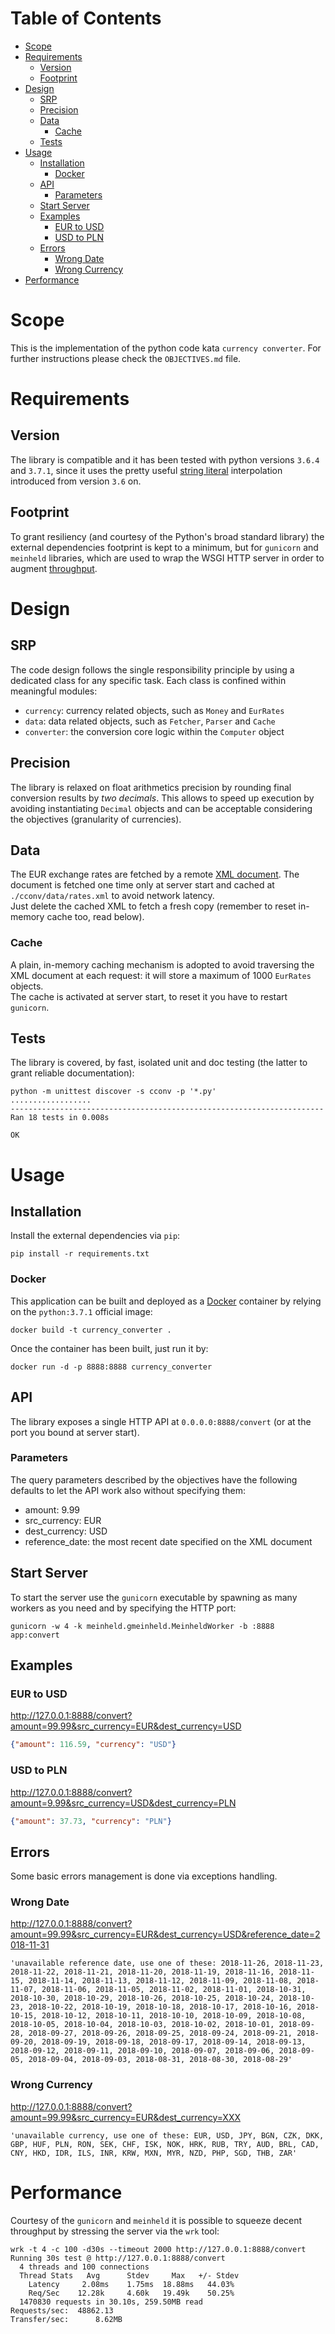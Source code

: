 # Table of Contents
* [Scope](#scope)
* [Requirements](#requirements)
  * [Version](#version)
  * [Footprint](#footprint)
* [Design](#design)
  * [SRP](#srp)
  * [Precision](#precision)
  * [Data](#data)
    * [Cache](#cache)
  * [Tests](#tests)
* [Usage](#usage)
  * [Installation](#installation)
    * [Docker](#docker)
  * [API](#api)
    * [Parameters](#parameters)
  * [Start Server](#start-server)
  * [Examples](#examples)
    * [EUR to USD](#eur-to-usd)
    * [USD to PLN](#usd-to-pln)
  * [Errors](#errors)
    * [Wrong Date](#wrong-date)
    * [Wrong Currency](#wrong-currency)
* [Performance](#performance)

# Scope
This is the implementation of the python code kata `currency converter`. For further instructions please check the `OBJECTIVES.md` file.

# Requirements

## Version
The library is compatible and it has been tested with python versions `3.6.4` and `3.7.1`, since it uses the pretty useful [string literal](https://www.python.org/dev/peps/pep-0498/) interpolation introduced from version `3.6` on.

## Footprint
To grant resiliency (and courtesy of the Python's broad standard library) the external dependencies footprint is kept to a minimum, but for `gunicorn` and `meinheld` libraries, which are used to wrap the WSGI HTTP server in order to augment [throughput](#performance).

# Design

## SRP
The code design follows the single responsibility principle by using a dedicated class for any specific task. Each class is confined within meaningful modules:
* `currency`: currency related objects, such as `Money` and `EurRates`
* `data`: data related objects, such as `Fetcher`, `Parser` and `Cache`
* `converter`: the conversion core logic within the `Computer` object

## Precision
The library is relaxed on float arithmetics precision by rounding final conversion results by *two decimals*. This allows to speed up execution by avoiding instantiating `Decimal` objects and can be acceptable considering the objectives (granularity of currencies).

## Data
The EUR exchange rates are fetched by a remote [XML document](https://www.ecb.europa.eu/stats/eurofxref/eurofxref-hist-90d.xml). The document is fetched one time only at server start and cached at `./cconv/data/rates.xml` to avoid network latency.  
Just delete the cached XML to fetch a fresh copy (remember to reset in-memory cache too, read below).

### Cache
A plain, in-memory caching mechanism is adopted to avoid traversing the XML document at each request: it will store a maximum of 1000 `EurRates` objects.  
The cache is activated at server start, to reset it you have to restart `gunicorn`.

## Tests
The library is covered, by fast, isolated unit and doc testing (the latter to grant reliable documentation):
```shell
python -m unittest discover -s cconv -p '*.py'
..................
----------------------------------------------------------------------
Ran 18 tests in 0.008s

OK
```

# Usage

## Installation
Install the external dependencies via `pip`:
```shell
pip install -r requirements.txt
```

### Docker
This application can be built and deployed as a [Docker](https://www.docker.com/) container by relying on the `python:3.7.1` official image:
```shell
docker build -t currency_converter .
```

Once the container has been built, just run it by:
```shell
docker run -d -p 8888:8888 currency_converter
```

## API
The library exposes a single HTTP API at `0.0.0.0:8888/convert` (or at the port you bound at server start). 

### Parameters
The query parameters described by the objectives have the following defaults to let the API work also without specifying them:
* amount: 9.99
* src_currency: EUR
* dest_currency: USD
* reference_date: the most recent date specified on the XML document

## Start Server
To start the server use the `gunicorn` executable by spawning as many workers as you need and by specifying the HTTP port:
```shell
gunicorn -w 4 -k meinheld.gmeinheld.MeinheldWorker -b :8888 app:convert
```

## Examples

### EUR to USD
http://127.0.0.1:8888/convert?amount=99.99&src_currency=EUR&dest_currency=USD
```json
{"amount": 116.59, "currency": "USD"}
```

### USD to PLN
http://127.0.0.1:8888/convert?amount=9.99&src_currency=USD&dest_currency=PLN
```json
{"amount": 37.73, "currency": "PLN"}
```

## Errors
Some basic errors management is done via exceptions handling.

### Wrong Date
http://127.0.0.1:8888/convert?amount=99.99&src_currency=EUR&dest_currency=USD&reference_date=2018-11-31
```
'unavailable reference date, use one of these: 2018-11-26, 2018-11-23, 2018-11-22, 2018-11-21, 2018-11-20, 2018-11-19, 2018-11-16, 2018-11-15, 2018-11-14, 2018-11-13, 2018-11-12, 2018-11-09, 2018-11-08, 2018-11-07, 2018-11-06, 2018-11-05, 2018-11-02, 2018-11-01, 2018-10-31, 2018-10-30, 2018-10-29, 2018-10-26, 2018-10-25, 2018-10-24, 2018-10-23, 2018-10-22, 2018-10-19, 2018-10-18, 2018-10-17, 2018-10-16, 2018-10-15, 2018-10-12, 2018-10-11, 2018-10-10, 2018-10-09, 2018-10-08, 2018-10-05, 2018-10-04, 2018-10-03, 2018-10-02, 2018-10-01, 2018-09-28, 2018-09-27, 2018-09-26, 2018-09-25, 2018-09-24, 2018-09-21, 2018-09-20, 2018-09-19, 2018-09-18, 2018-09-17, 2018-09-14, 2018-09-13, 2018-09-12, 2018-09-11, 2018-09-10, 2018-09-07, 2018-09-06, 2018-09-05, 2018-09-04, 2018-09-03, 2018-08-31, 2018-08-30, 2018-08-29'
```

### Wrong Currency
http://127.0.0.1:8888/convert?amount=99.99&src_currency=EUR&dest_currency=XXX
```
'unavailable currency, use one of these: EUR, USD, JPY, BGN, CZK, DKK, GBP, HUF, PLN, RON, SEK, CHF, ISK, NOK, HRK, RUB, TRY, AUD, BRL, CAD, CNY, HKD, IDR, ILS, INR, KRW, MXN, MYR, NZD, PHP, SGD, THB, ZAR'
```

# Performance
Courtesy of the `gunicorn` and `meinheld` it is possible to squeeze decent throughput by stressing the server via the `wrk` tool:
```shell
wrk -t 4 -c 100 -d30s --timeout 2000 http://127.0.0.1:8888/convert
Running 30s test @ http://127.0.0.1:8888/convert
  4 threads and 100 connections
  Thread Stats   Avg      Stdev     Max   +/- Stdev
    Latency     2.08ms    1.75ms  18.88ms   44.03%
    Req/Sec    12.28k     4.60k   19.49k    50.25%
  1470830 requests in 30.10s, 259.50MB read
Requests/sec:  48862.13
Transfer/sec:      8.62MB
```
